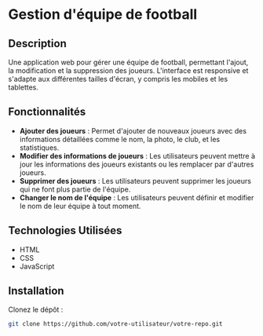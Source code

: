 # Gestion d'équipe de football

## Description
Une application web pour gérer une équipe de football, permettant l'ajout, la modification et la suppression des joueurs. L'interface est responsive et s'adapte aux différentes tailles d'écran, y compris les mobiles et les tablettes.

## Fonctionnalités
- **Ajouter des joueurs** : Permet d'ajouter de nouveaux joueurs avec des informations détaillées comme le nom, la photo, le club, et les statistiques.
- **Modifier des informations de joueurs** : Les utilisateurs peuvent mettre à jour les informations des joueurs existants ou les remplacer par d'autres joueurs.
- **Supprimer des joueurs** : Les utilisateurs peuvent supprimer les joueurs qui ne font plus partie de l'équipe.
- **Changer le nom de l'équipe** : Les utilisateurs peuvent définir et modifier le nom de leur équipe à tout moment.

## Technologies Utilisées
- HTML
- CSS
- JavaScript

## Installation
Clonez le dépôt :
```bash
git clone https://github.com/votre-utilisateur/votre-repo.git

